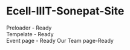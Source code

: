 # Ecell-IIIT-Sonepat-Site

Preloader - Ready <br>
Tempelate - Ready <br>
Event page - Ready
Our Team page-Ready
